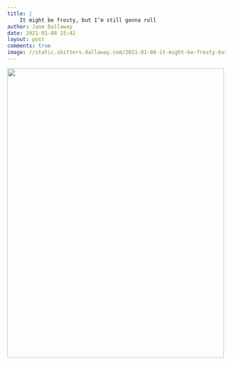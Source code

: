 ```yaml
---
title: |
    It might be frosty, but I’m still gonna roll
author: Jane Dallaway
date: 2021-01-08 15:42
layout: post
comments: true
image: //static.skitters.dallaway.com/2021-01-08-it-might-be-frosty-but-i-m-still-gonna-roll-fullsize-0.jpeg
---
```




<a href="//static.skitters.dallaway.com/2021-01-08-it-might-be-frosty-but-i-m-still-gonna-roll-fullsize-0.jpeg"><img src="//static.skitters.dallaway.com/2021-01-08-it-might-be-frosty-but-i-m-still-gonna-roll-thumb-0.jpeg" width="500" height="667"></a>

